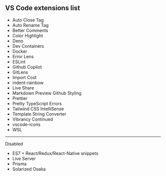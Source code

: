 ## VS Code extensions list
- Auto Close Tag
- Auto Rename Tag
- Better Comments
- Color Highlight
- Deno
- Dev Containers
- Docker
- Error Lens
- ESLint
- Github Copilot
- GitLens
- Import Cost
- indent-rainbow
- Live Share
- Markdown Preview Github Styling
- Prettier
- Pretty TypeScript Errors
- Tailwind CSS IntelliSense
- Template String Converter
- Vibrancy Continued
- vscode-icons
- WSL
---
Disabled
- ES7 + React/Redux/React-Native snippets
- Live Server
- Prisma
- Solarized Osaka
